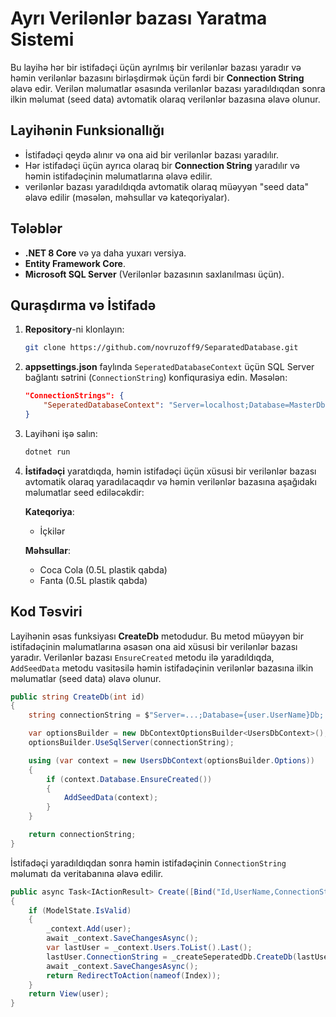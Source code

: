 # Ayrı Verilənlər bazası Yaratma Sistemi

Bu layihə hər bir istifadəçi üçün ayrılmış bir verilənlər bazası yaradır və həmin verilənlər bazasını birləşdirmək üçün fərdi bir **Connection String** əlavə edir. Verilən məlumatlar əsasında verilənlər bazası yaradıldıqdan sonra ilkin məlumat (seed data) avtomatik olaraq verilənlər bazasına əlavə olunur.

## Layihənin Funksionallığı

- İstifadəçi qeydə alınır və ona aid bir verilənlər bazası yaradılır.
- Hər istifadəçi üçün ayrıca olaraq bir **Connection String** yaradılır və həmin istifadəçinin məlumatlarına əlavə edilir.
- verilənlər bazası yaradıldıqda avtomatik olaraq müəyyən "seed data" əlavə edilir (məsələn, məhsullar və kateqoriyalar).
  
## Tələblər

- **.NET 8 Core** və ya daha yuxarı versiya.
- **Entity Framework Core**.
- **Microsoft SQL Server** (Verilənlər bazasının saxlanılması üçün).
  
## Quraşdırma və İstifadə

1. **Repository**-ni klonlayın:

    ```bash
    git clone https://github.com/novruzoff9/SeparatedDatabase.git
    ```

2. **appsettings.json** faylında `SeperatedDatabaseContext` üçün SQL Server bağlantı sətrini (`ConnectionString`) konfiqurasiya edin. Məsələn:

    ```json
    "ConnectionStrings": {
        "SeperatedDatabaseContext": "Server=localhost;Database=MasterDb;Trusted_Connection=True;"
    }
    ```

3. Layihəni işə salın:

    ```bash
    dotnet run
    ```

4. **İstifadəçi** yaratdıqda, həmin istifadəçi üçün xüsusi bir verilənlər bazası avtomatik olaraq yaradılacaqdır və həmin verilənlər bazasına aşağıdakı məlumatlar seed ediləcəkdir:

    **Kateqoriya**:
    - İçkilər

    **Məhsullar**:
    - Coca Cola (0.5L plastik qabda)
    - Fanta (0.5L plastik qabda)

## Kod Təsviri

Layihənin əsas funksiyası **CreateDb** metodudur. Bu metod müəyyən bir istifadəçinin məlumatlarına əsasən ona aid xüsusi bir verilənlər bazası yaradır. Verilənlər bazası `EnsureCreated` metodu ilə yaradıldıqda, `AddSeedData` metodu vasitəsilə həmin istifadəçinin verilənlər bazasına ilkin məlumatlar (seed data) əlavə olunur.

```csharp
public string CreateDb(int id)
{
    string connectionString = $"Server=...;Database={user.UserName}Db;...";

    var optionsBuilder = new DbContextOptionsBuilder<UsersDbContext>();
    optionsBuilder.UseSqlServer(connectionString);

    using (var context = new UsersDbContext(optionsBuilder.Options))
    {
        if (context.Database.EnsureCreated())
        {
            AddSeedData(context);
        }
    }

    return connectionString;
}
```

İstifadəçi yaradıldıqdan sonra həmin istifadəçinin ```ConnectionString``` məlumatı da veritabanına əlavə edilir.

```csharp
public async Task<IActionResult> Create([Bind("Id,UserName,ConnectionString")] User user)
{
    if (ModelState.IsValid)
    {
        _context.Add(user);
        await _context.SaveChangesAsync();
        var lastUser = _context.Users.ToList().Last();
        lastUser.ConnectionString = _createSeperatedDb.CreateDb(lastUser.Id);
        await _context.SaveChangesAsync();
        return RedirectToAction(nameof(Index));
    }
    return View(user);
}

```
